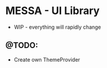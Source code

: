 # MESSA - UI Library

- WIP - everything will rapidly change

## @TODO:

- Create own ThemeProvider

